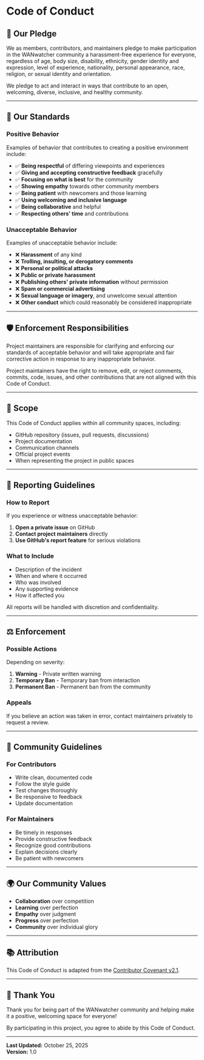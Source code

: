 # Code of Conduct

## 🤝 Our Pledge

We as members, contributors, and maintainers pledge to make participation in the WANwatcher community a harassment-free experience for everyone, regardless of age, body size, disability, ethnicity, gender identity and expression, level of experience, nationality, personal appearance, race, religion, or sexual identity and orientation.

We pledge to act and interact in ways that contribute to an open, welcoming, diverse, inclusive, and healthy community.

---

## 🌟 Our Standards

### Positive Behavior

Examples of behavior that contributes to creating a positive environment include:

- ✅ **Being respectful** of differing viewpoints and experiences
- ✅ **Giving and accepting constructive feedback** gracefully
- ✅ **Focusing on what is best** for the community
- ✅ **Showing empathy** towards other community members
- ✅ **Being patient** with newcomers and those learning
- ✅ **Using welcoming and inclusive language**
- ✅ **Being collaborative** and helpful
- ✅ **Respecting others' time** and contributions

### Unacceptable Behavior

Examples of unacceptable behavior include:

- ❌ **Harassment** of any kind
- ❌ **Trolling, insulting, or derogatory comments**
- ❌ **Personal or political attacks**
- ❌ **Public or private harassment**
- ❌ **Publishing others' private information** without permission
- ❌ **Spam or commercial advertising**
- ❌ **Sexual language or imagery**, and unwelcome sexual attention
- ❌ **Other conduct** which could reasonably be considered inappropriate

---

## 🛡️ Enforcement Responsibilities

Project maintainers are responsible for clarifying and enforcing our standards of acceptable behavior and will take appropriate and fair corrective action in response to any inappropriate behavior.

Project maintainers have the right to remove, edit, or reject comments, commits, code, issues, and other contributions that are not aligned with this Code of Conduct.

---

## 📍 Scope

This Code of Conduct applies within all community spaces, including:

- GitHub repository (issues, pull requests, discussions)
- Project documentation
- Communication channels
- Official project events
- When representing the project in public spaces

---

## 📢 Reporting Guidelines

### How to Report

If you experience or witness unacceptable behavior:

1. **Open a private issue** on GitHub
2. **Contact project maintainers** directly
3. **Use GitHub's report feature** for serious violations

### What to Include

- Description of the incident
- When and where it occurred
- Who was involved
- Any supporting evidence
- How it affected you

All reports will be handled with discretion and confidentiality.

---

## ⚖️ Enforcement

### Possible Actions

Depending on severity:

1. **Warning** - Private written warning
2. **Temporary Ban** - Temporary ban from interaction
3. **Permanent Ban** - Permanent ban from the community

### Appeals

If you believe an action was taken in error, contact maintainers privately to request a review.

---

## 💬 Community Guidelines

### For Contributors

- Write clean, documented code
- Follow the style guide
- Test changes thoroughly
- Be responsive to feedback
- Update documentation

### For Maintainers

- Be timely in responses
- Provide constructive feedback
- Recognize good contributions
- Explain decisions clearly
- Be patient with newcomers

---

## 🌍 Our Community Values

- **Collaboration** over competition
- **Learning** over perfection
- **Empathy** over judgment
- **Progress** over perfection
- **Community** over individual glory

---

## 📚 Attribution

This Code of Conduct is adapted from the [Contributor Covenant v2.1](https://www.contributor-covenant.org/version/2/1/code_of_conduct.html).

---

## 🙏 Thank You

Thank you for being part of the WANwatcher community and helping make it a positive, welcoming space for everyone!

By participating in this project, you agree to abide by this Code of Conduct.

---

**Last Updated:** October 25, 2025  
**Version:** 1.0
